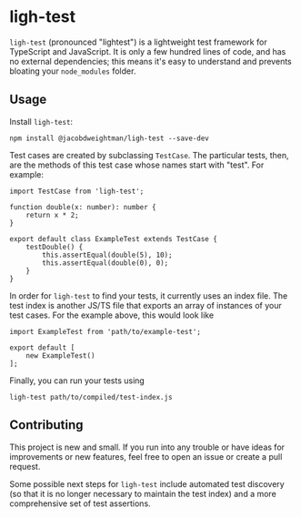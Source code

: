 # ligh-test

`ligh-test` (pronounced "lightest") is a lightweight test framework for TypeScript and JavaScript. It is only a few hundred lines of code, and has no external dependencies; this means it's easy to understand and prevents bloating your `node_modules` folder.

## Usage

Install `ligh-test`:
```
npm install @jacobdweightman/ligh-test --save-dev
```

Test cases are created by subclassing `TestCase`. The particular tests, then, are the methods of this test case whose names start with "test". For example:
```
import TestCase from 'ligh-test';

function double(x: number): number {
    return x * 2;
}

export default class ExampleTest extends TestCase {
    testDouble() {
        this.assertEqual(double(5), 10);
        this.assertEqual(double(0), 0);
    }
}
```

In order for `ligh-test` to find your tests, it currently uses an index file. The test index is another JS/TS file that exports an array of instances of your test cases. For the example above, this would look like
```
import ExampleTest from 'path/to/example-test';

export default [
    new ExampleTest()
];
```

Finally, you can run your tests using
```
ligh-test path/to/compiled/test-index.js
```

## Contributing

This project is new and small. If you run into any trouble or have ideas for improvements or new features, feel free to open an issue or create a pull request.

Some possible next steps for `ligh-test` include automated test discovery (so that it is no longer necessary to maintain the test index) and a more comprehensive set of test assertions.
